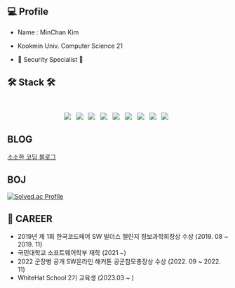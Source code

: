 <h2><b>💻 Profile</b></h2>

  - Name : MinChan Kim
  
  - Kookmin Univ. Computer Science 21
  
  - 📖 Security Specialist 📖

<h2><b>🛠 Stack 🛠</b></h2>
</br>
<p align="center">
<img src="https://img.shields.io/badge/HTML5-E34F26?style=flat-square&logo=HTML5&logoColor=white"/></a> &nbsp
<img src="https://img.shields.io/badge/CSS3-1572B6?style=flat-square&logo=CSS3&logoColor=white"/></a> &nbsp
<img src="https://img.shields.io/badge/PHP-777BB4?style=flat-square&logo=C&logoColor=white"></a> &nbsp
<img src="https://img.shields.io/badge/Node.js-339933?style=flat-square&logo=Node.js&logoColor=white"/></a> &nbsp
<img src="https://img.shields.io/badge/MySQL-4479A1?style=flat-square&logo=MySQL&logoColor=white"/></a> &nbsp 
<img src="https://img.shields.io/badge/C-A8B9CC?style=flat-square&logo=C&logoColor=white"></a> &nbsp
<img src="https://img.shields.io/badge/c++-00599C?style=flat-square&logo=c%2B%2B&logoColor=white"/></a> &nbsp 
<img src="https://img.shields.io/badge/Java-007396?style=flat&logo=OpenJDK&logoColor=white"/></a> &nbsp
<img src="https://img.shields.io/badge/Python-3776AB?style=flat-squaree&logo=Python&logoColor=white"></a> &nbsp
  
## BLOG
[소소한 코딩 블로그](https://predic.tistory.com/)
   
## BOJ
[![Solved.ac Profile](http://mazassumnida.wtf/api/v2/generate_badge?boj=kmc0487)](https://solved.ac/kmc0487/)

## 📜 CAREER
- 2019년 제 1회 한국코드페어 SW 빌더스 챌린지 정보과학회장상 수상 (2019. 08 ~ 2019. 11)
- 국민대학교 소프트웨어학부 재학 (2021 ~)
- 2022 군장병 공개 SW온라인 해커톤 공군참모총장상 수상 (2022. 09 ~ 2022. 11)
- WhiteHat School 2기 교육생 (2023.03 ~ )
